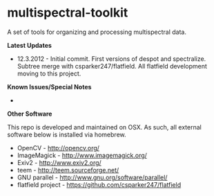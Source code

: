 multispectral-toolkit
=====================

A set of tools for organizing and processing multispectral data.


**Latest Updates**

* 12.3.2012 - Initial commit. First versions of despot and spectralize. Subtree merge with csparker247/flatfield. All flatfield development moving to this project.

**Known Issues/Special Notes**

* 

**Other Software**

This repo is developed and maintained on OSX. As such, all external software below is installed via homebrew.

* OpenCV - http://opencv.org/
* ImageMagick - http://www.imagemagick.org/
* Exiv2 - http://www.exiv2.org/
* teem - http://teem.sourceforge.net/
* GNU parallel - http://www.gnu.org/software/parallel/
* flatfield project - https://github.com/csparker247/flatfield

